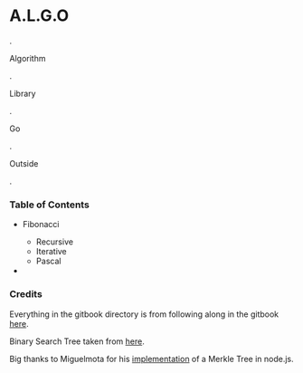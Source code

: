 # A.L.G.O

.

Algorithm 

.

Library

.

Go 

.

Outside

.

### Table of Contents 

- Fibonacci 
  - Recursive
  - Iterative
  - Pascal

- 


### Credits

Everything in the gitbook directory is from following along in the gitbook [here](https://basarat.gitbooks.io/algorithms/content/docs/datastructures/stack.html).

Binary Search Tree taken from [here](https://github.com/basarat/typescript-collections).

Big thanks to Miguelmota for his [implementation](https://github.com/miguelmota/merkle-tree) of a Merkle Tree in node.js.